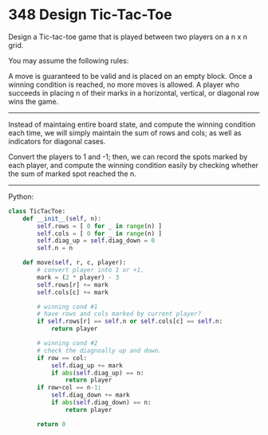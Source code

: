 348 Design Tic-Tac-Toe
======================

Design a Tic-tac-toe game that is played between two players on a n x n grid.

You may assume the following rules:

A move is guaranteed to be valid and is placed on an empty block.
Once a winning condition is reached, no more moves is allowed.
A player who succeeds in placing n of their marks in a horizontal, vertical, or
diagonal row wins the game.

---

Instead of maintaing entire board state, and compute the winning condition each
time, we will simply maintain the sum of rows and cols; as well as indicators
for diagonal cases.

Convert the players to 1 and -1; then, we can record the spots marked by each
player, and compute the winning condition easily by checking whether the sum of
marked spot reached the n.

---

Python:

```python
class TicTacToe:
    def __init__(self, n):
        self.rows = [ 0 for _ in range(n) ]
        self.cols = [ 0 for _ in range(n) ]
        self.diag_up = self.diag_down = 0
        self.n = n

    def move(self, r, c, player):
        # convert player into 1 or +1.
        mark = (2 * player) - 3
        self.rows[r] += mark
        self.cols[c] += mark

        # winning cond #1
        # have rows and cols marked by current player?
        if self.rows[r] == self.n or self.cols[c] == self.n:
            return player

        # winning cond #2
        # check the diagnoally up and down.
        if row == col:
            self.diag_up += mark
            if abs(self.diag_up) == n:
                return player
        if row+col == n-1:
            self.diag_down += mark
            if abs(self.diag_down) == n:
                return player

        return 0
```
